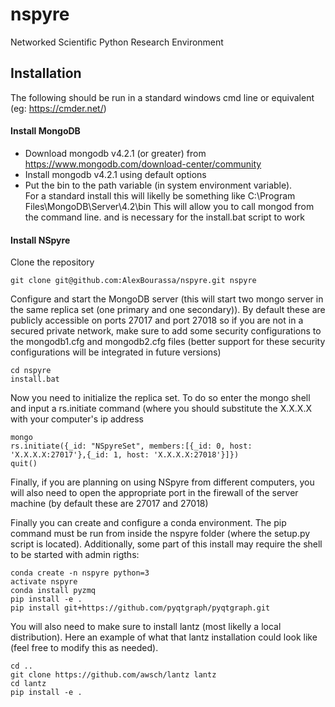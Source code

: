 # nspyre
Networked Scientific Python Research Environment

## Installation

The following should be run in a standard windows cmd line or equivalent (eg: https://cmder.net/)

#### Install MongoDB
- Download mongodb v4.2.1 (or greater) from https://www.mongodb.com/download-center/community
- Install mongodb v4.2.1 using default options
- Put the bin to the path variable (in system environment variable).  
  For a standard install this will likelly be something like C:\Program Files\MongoDB\Server\4.2\bin
  This will allow you to call mongod from the command line. and is necessary for the install.bat script to work

#### Install NSpyre
Clone the repository
```
git clone git@github.com:AlexBourassa/nspyre.git nspyre
```

Configure and start the MongoDB server (this will start two mongo server in the same replica set (one primary and one secondary)). By default these are publicly accessible on ports 27017 and port 27018 so if you are not in a secured private network, make sure to add some security configurations to the mongodb1.cfg and mongodb2.cfg files (better support for these security configurations will be integrated in future versions)
```
cd nspyre
install.bat
```

Now you need to initialize the replica set. To do so enter the mongo shell and input a rs.initiate command (where you should substitute the X.X.X.X with your computer's ip address
```
mongo
rs.initiate({_id: "NSpyreSet", members:[{_id: 0, host: 'X.X.X.X:27017'},{_id: 1, host: 'X.X.X.X:27018'}]})
quit()
```
Finally, if you are planning on using NSpyre from different computers, you will also need to open the appropriate port in the firewall of the server machine (by default these are 27017 and 27018)

Finally you can create and configure a conda environment.  The pip command must be run from inside the nspyre folder (where the setup.py script is located). Additionally, some part of this install may require the shell to be started with admin rigths:
```
conda create -n nspyre python=3
activate nspyre
conda install pyzmq
pip install -e .
pip install git+https://github.com/pyqtgraph/pyqtgraph.git
```

You will also need to make sure to install lantz (most likelly a local distribution). Here an example of what that lantz installation could look like (feel free to modify this as needed).
```
cd ..
git clone https://github.com/awsch/lantz lantz
cd lantz
pip install -e .
```
